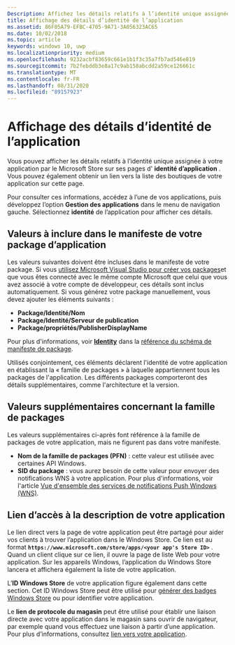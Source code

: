 ```yaml
---
Description: Affichez les détails relatifs à l’identité unique assignée à votre application par le Microsoft Store et recevez un lien vers la liste des boutiques de votre application.
title: Affichage des détails d’identité de l’application
ms.assetid: 86F05A79-EFBC-4705-9A71-3A056323AC65
ms.date: 10/02/2018
ms.topic: article
keywords: windows 10, uwp
ms.localizationpriority: medium
ms.openlocfilehash: 9232acbf83659c661e1b1f3c35a7fb7ad546e819
ms.sourcegitcommit: 7b2febddb3e8a17c9ab158abcdd2a59ce126661c
ms.translationtype: MT
ms.contentlocale: fr-FR
ms.lasthandoff: 08/31/2020
ms.locfileid: "89157923"
---
```

# <a name="view-app-identity-details"></a>Affichage des détails d’identité de l’application


Vous pouvez afficher les détails relatifs à l’identité unique assignée à votre application par le Microsoft Store sur ses pages d' **identité d’application** . Vous pouvez également obtenir un lien vers la liste des boutiques de votre application sur cette page.

Pour consulter ces informations, accédez à l’une de vos applications, puis développez l’option **Gestion des applications** dans le menu de navigation gauche. Sélectionnez **identité** de l’application pour afficher ces détails.


## <a name="values-to-include-in-your-app-package-manifest"></a>Valeurs à inclure dans le manifeste de votre package d’application

Les valeurs suivantes doivent être incluses dans le manifeste de votre package. Si vous [utilisez Microsoft Visual Studio pour créer vos packages](/windows/msix/package/packaging-uwp-apps)et que vous êtes connecté avec le même compte Microsoft que celui que vous avez associé à votre compte de développeur, ces détails sont inclus automatiquement. Si vous générez votre package manuellement, vous devez ajouter les éléments suivants :

-   **Package/Identité/Nom**
-   **Package/Identité/Serveur de publication**
-   **Package/propriétés/PublisherDisplayName**

Pour plus d'informations, voir [**Identity**](/uwp/schemas/appxpackage/uapmanifestschema/element-identity) dans la [référence du schéma de manifeste de package](/uwp/schemas/appxpackage/uapmanifestschema/schema-root).

Utilisés conjointement, ces éléments déclarent l'identité de votre application en établissant la « famille de packages » à laquelle appartiennent tous les packages de l'application. Les différents packages comporteront des détails supplémentaires, comme l'architecture et la version.


## <a name="additional-values-for-package-family"></a>Valeurs supplémentaires concernant la famille de packages

Les valeurs supplémentaires ci-après font référence à la famille de packages de votre application, mais ne figurent pas dans votre manifeste.

-   **Nom de la famille de packages (PFN)** : cette valeur est utilisée avec certaines API Windows.
-   **SID du package** : vous aurez besoin de cette valeur pour envoyer des notifications WNS à votre application. Pour plus d'informations, voir l'article [Vue d'ensemble des services de notifications Push Windows (WNS)](../design/shell/tiles-and-notifications/windows-push-notification-services--wns--overview.md).


## <a name="link-to-your-apps-listing"></a>Lien d’accès à la description de votre application

Le lien direct vers la page de votre application peut être partagé pour aider vos clients à trouver l’application dans le Windows Store. Ce lien est au format **`https://www.microsoft.com/store/apps/<your app's Store ID>`** . Quand un client clique sur ce lien, il ouvre la page de liste Web pour votre application. Sur les appareils Windows, l’application du Windows Store lancera et affichera également la liste de votre application.

L’**ID Windows Store** de votre application figure également dans cette section. Cet ID Windows Store peut être utilisé pour [générer des badges Windows Store](https://developer.microsoft.com/store/badges) ou pour identifier votre application.

Le **lien de protocole du magasin** peut être utilisé pour établir une liaison directe avec votre application dans le magasin sans ouvrir de navigateur, par exemple quand vous effectuez une liaison à partir d’une application. Pour plus d’informations, consultez [lien vers votre application](link-to-your-app.md).



 

 